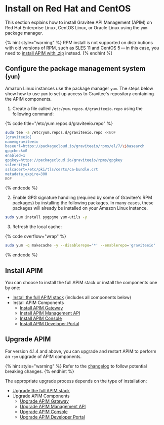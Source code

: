 # Install on Red Hat and CentOS

This section explains how to install Gravitee API Management (APIM) on Red Hat Enterprise Linux, CentOS Linux, or Oracle Linux using the `yum` package manager.

{% hint style="warning" %}
RPM install is not supported on distributions with old versions of RPM, such as SLES 11 and CentOS 5 — in this case, you need to [install APIM with .zip](../install-with-.zip.md) instead.
{% endhint %}

## Configure the package management system (`yum`)

Amazon Linux instances use the package manager `yum`. The steps below show how to use `yum` to set up access to Gravitee's repository containing the APIM components.

1. Create a file called `/etc/yum.repos.d/graviteeio.repo` using the following command:

{% code title="/etc/yum.repos.d/graviteeio.repo" %}
```sh
sudo tee -a /etc/yum.repos.d/graviteeio.repo <<EOF
[graviteeio]
name=graviteeio
baseurl=https://packagecloud.io/graviteeio/rpms/el/7/\$basearch
gpgcheck=0
enabled=1
gpgkey=https://packagecloud.io/graviteeio/rpms/gpgkey
sslverify=1
sslcacert=/etc/pki/tls/certs/ca-bundle.crt
metadata_expire=300
EOF
```
{% endcode %}

2. Enable GPG signature handling (required by some of Gravitee's RPM packages) by installing the following packages. In many cases, these packages will already be installed on your Amazon Linux instance.

```sh
sudo yum install pygpgme yum-utils -y
```

3. Refresh the local cache:

{% code overflow="wrap" %}
```sh
sudo yum -q makecache -y --disablerepo='*' --enablerepo='graviteeio'
```
{% endcode %}

## Install APIM

You can choose to install the full APIM stack or install the components one by one:

* [Install the full APIM stack](install-the-full-apim-stack.md) (includes all components below)
* Install APIM Components
  * [Install APIM Gateway](apim-components.md#install-apim-gateway)
  * [Install APIM Management API](apim-components.md#install-management-api)
  * [Install APIM Console](apim-components.md#install-management-console)
  * [Install APIM Developer Portal](apim-components.md#install-developer-portal)

## Upgrade APIM

For version 4.1.4 and above, you can upgrade and restart APIM to perform an `rpm` upgrade of APIM components.

{% hint style="warning" %}
Refer to the [changelog](../../../releases-and-changelog/changelogs/apim-4.1.x-changelog.md) to follow potential breaking changes.
{% endhint %}

The appropriate upgrade process depends on the type of installation:

* [Upgrade the full APIM stack](install-the-full-apim-stack.md#upgrade)
* Upgrade APIM Components
  * [Upgrade APIM Gateway](apim-components.md#upgrade-the-apim-gateway-package)
  * [Upgrade APIM Management API](apim-components.md#upgrade-the-management-api-package)
  * [Upgrade APIM Console](apim-components.md#upgrade-the-management-console-package)
  * [Upgrade APIM Developer Portal](apim-components.md#upgrade-the-developer-portal-package)
